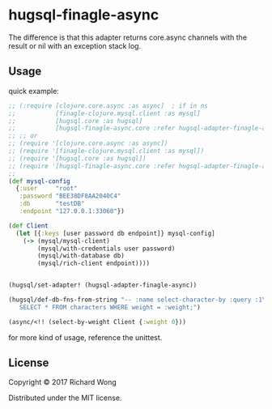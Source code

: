 # hugsql-finagle-async

The difference is that this adapter returns core.async channels with the result or nil with an exception stack log.

## Usage
quick example:

```clojure
;; (:require [clojure.core.async :as async]  ; if in ns
;;           [finagle-clojure.mysql.client :as mysql]
;;           [hugsql.core :as hugsql]
;;           [hugsql-finagle-async.core :refer hugsql-adapter-finagle-async])
;; ;; or
;; (require '[clojure.core.async :as async])
;; (require '[finagle-clojure.mysql.client :as mysql])
;; (require '[hugsql.core :as hugsql])
;; (require '[hugsql-finagle-async.core :refer hugsql-adapter-finagle-async])
;;
(def mysql-config
  {:user     "root"
   :password "BEE38DF8AA2040C4"
   :db       "testDB"
   :endpoint "127.0.0.1:33060"})

(def Client
  (let [{:keys [user password db endpoint]} mysql-config]
    (-> (mysql/mysql-client)
        (mysql/with-credentials user password)
        (mysql/with-database db)
        (mysql/rich-client endpoint))))


(hugsql/set-adapter! (hugsql-adapter-finagle-async))

(hugsql/def-db-fns-from-string "-- :name select-character-by :query :1\n
   SELECT * FROM characters WHERE weight = :weight;")

(async/<!! (select-by-weight Client {:weight 0}))

```

for more kind of usage, reference the unittest.

## License

Copyright © 2017 Richard Wong

Distributed under the MIT license.
